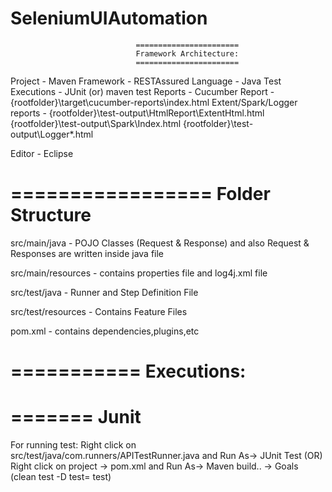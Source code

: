 # SeleniumUIAutomation

								=======================
								Framework Architecture:
								=======================

Project - Maven
Framework - RESTAssured
Language - Java
Test Executions - JUnit (or) maven test
Reports - Cucumber Report - {rootfolder}\target\cucumber-reports\index.html
Extent/Spark/Logger reports -  {rootfolder}\test-output\HtmlReport\ExtentHtml.html
{rootfolder}\test-output\Spark\Index.html
{rootfolder}\test-output\Logger\*.html

Editor - Eclipse

=================
Folder Structure
=================
src/main/java - POJO Classes (Request & Response) and also Request & Responses are written inside java file

src/main/resources - contains properties file and log4j.xml file

src/test/java - Runner and Step Definition File

src/test/resources - Contains Feature Files

pom.xml - contains dependencies,plugins,etc

===========
Executions:
===========
=======
Junit
=======
For running test:
 Right click on src/test/java/com.runners/APITestRunner.java and Run As-> JUnit Test
	(OR)
 Right click on project -> pom.xml and Run As-> Maven build.. -> Goals (clean test -D test=<runner file> test)
